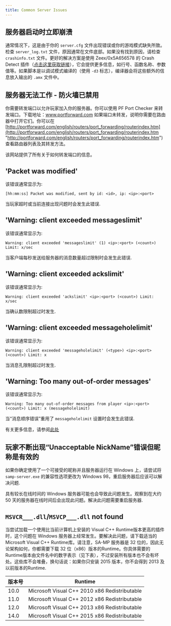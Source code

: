 ```yaml
---
title: Common Server Issues
---
```


## 服务器启动时立即崩溃

通常情况下，这是由于你的 `server.cfg` 文件出现错误或你的游戏模式缺失所致。检查 `server_log.txt` 文件，原因通常在文件底部。如果没有找到原因，请检查 `crashinfo.txt` 文件。更好的解决方案是使用 Zeex/0x5A656578 的 Crash Detect 插件（[点击这里获取链接](https://github.com/Zeex/samp-plugin-crashdetect)），它会提供更多信息，如行号、函数名称、参数值等。如果脚本是以调试模式编译的（使用 `-d3` 标志），编译器会将这些额外的信息放入输出的 `.amx` 文件中。

## 服务器无法工作 - 防火墙已禁用

你需要转发端口以允许玩家加入你的服务器。你可以使用 PF Port Checker 来转发端口。下载地址：www.portforward.com 如果端口未转发，说明你需要在路由器中打开它们。你可以在 [http://portforward.com/english/routers/port_forwarding/routerindex.htm](http://portforward.com/english/routers/port_forwarding/routerindex.htm "http://portforward.com/english/routers/port_forwarding/routerindex.htm") 查看路由器列表及其转发方法。

该网站提供了所有关于如何转发端口的信息。

## 'Packet was modified'

该错误通常显示为:

```
[hh:mm:ss] Packet was modified, sent by id: <id>, ip: <ip>:<port>
```

当玩家超时或当前连接出现问题时会发生此错误.

## 'Warning: client exceeded messageslimit'

该错误通常显示为:

```
Warning: client exceeded 'messageslimit' (1) <ip>:<port> (<count>) Limit: x/sec
```

当客户端每秒发送给服务器的消息数量超过限制时会发生此错误.

## 'Warning: client exceeded ackslimit'

该错误通常显示为:

```
Warning: client exceeded 'ackslimit' <ip>:<port> (<count>) Limit: x/sec
```

当确认数限制超过时发生.

## 'Warning: client exceeded messageholelimit'

该错误通常显示为:

```
Warning: client exceeded 'messageholelimit' (<type>) <ip>:<port> (<count>) Limit: x
```

当消息孔限制超过时发生.

## 'Warning: Too many out-of-order messages'

该错误通常显示为:

```
Warning: Too many out-of-order messages from player <ip>:<port> (<count>) Limit: x (messageholelimit)
```

当“消息顺序错误”重用了 `messageholelimit` 设置时会发生此错误.

有关更多信息，请参阅[此处](ControllingServer#RCON_Commands)

## 玩家不断出现“Unacceptable NickName”错误但昵称是有效的

如果你确定使用了一个可接受的昵称并且服务器运行在 Windows 上，请尝试将 `samp-server.exe` 的兼容性选项更改为 Windows 98，重启服务器后应该可以解决问题.

具有较长在线时间的 Windows 服务器可能也会导致此问题发生。观察到在大约 50 天的服务器在线时间后会出现此问题。解决此问题需要重启服务器.

## `MSVCR___.dll`/`MSVCP___.dll` not found

当尝试加载一个使用比当前计算机上安装的 Visual C++ Runtime版本更高的插件时，这个问题在 Windows 服务器上经常发生。要解决此问题，请下载适当的 Microsoft Visual C++ Runtime库。请注意，SA-MP 服务器是 32 位的，因此无论架构如何，你都需要下载 32 位（x86）版本的Runtime。你具体需要的Runtime版本由文件名中的数字表示（见下表），不过安装所有版本也不会有坏处。这些库不会堆叠，换句话说：如果你只安装 2015 版本，你不会得到 2013 及以前版本的Runtime.

| 版本号 | Runtime                                       |
| ------ | --------------------------------------------- |
| 10.0   | Microsoft Visual C++ 2010 x86 Redistributable |
| 11.0   | Microsoft Visual C++ 2012 x86 Redistributable |
| 12.0   | Microsoft Visual C++ 2013 x86 Redistributable |
| 14.0   | Microsoft Visual C++ 2015 x86 Redistributable |
